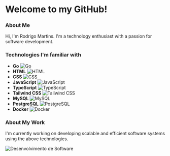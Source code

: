# Welcome to my GitHub!
### About Me
Hi, I'm Rodrigo Martins. I'm a technology enthusiast with a passion for software development.

### Technologies I'm familiar with
* **Go** <img src="https://img.shields.io/badge/Go-00ADD8?style=for-the-badge&logo=go&logoColor=white" alt="Go">
* **HTML** <img src="https://img.shields.io/badge/HTML-E34F26?style=for-the-badge&logo=html5&logoColor=white" alt="HTML">
* **CSS** <img src="https://img.shields.io/badge/CSS-1572B6?style=for-the-badge&logo=css3&logoColor=white" alt="CSS">
* **JavaScript** <img src="https://img.shields.io/badge/JavaScript-F7DF1E?style=for-the-badge&logo=javascript&logoColor=black" alt="JavaScript">
* **TypeScript** <img src="https://img.shields.io/badge/TypeScript-007ACC?style=for-the-badge&logo=typescript&logoColor=white" alt="TypeScript">
* **Tailwind CSS** <img src="https://img.shields.io/badge/Tailwind%20CSS-38BDF8?style=for-the-badge&logo=tailwind-css&logoColor=white" alt="Tailwind CSS">
* **MySQL** <img src="https://img.shields.io/badge/MySQL-00000F?style=for-the-badge&logo=mysql&logoColor=white" alt="MySQL">
* **PostgreSQL** <img src="https://img.shields.io/badge/PostgreSQL-4169E1?style=for-the-badge&logo=postgresql&logoColor=white" alt="PostgreSQL">
* **Docker** <img src="https://img.shields.io/badge/Docker-2496ED?style=for-the-badge&logo=docker&logoColor=white" alt="Docker">

### About My Work
I'm currently working on developing scalable and efficient software systems using the above technologies.

![Desenvolvimento de Software](https://raw.githubusercontent.com/RodrigoMartins/README/master/software-development.png)

